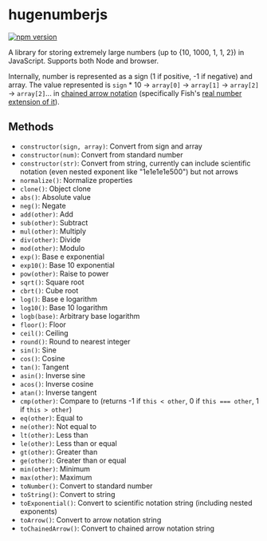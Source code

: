 # hugenumberjs
[![npm version](https://badge.fury.io/js/hugenumberjs.svg)](https://badge.fury.io/js/hugenumberjs)

A library for storing extremely large numbers (up to {10, 1000, 1, 1, 2}) in JavaScript. Supports both Node and browser.

Internally, number is represented as a sign (1 if positive, -1 if negative) and array. The value represented is `sign` * 10 → `array[0]` → `array[1]` → `array[2]` → `array[2]`... in [chained arrow notation](https://googology.fandom.com/wiki/Chained_arrow_notation)
(specifically Fish's [real number extension of it](https://googology.fandom.com/ja/wiki/%E3%83%A6%E3%83%BC%E3%82%B6%E3%83%BC%E3%83%96%E3%83%AD%E3%82%B0:Kyodaisuu/%E3%83%81%E3%82%A7%E3%83%BC%E3%83%B3%E8%A1%A8%E8%A8%98%E3%81%AE%E9%80%A3%E7%B6%9A%E9%96%A2%E6%95%B0%E5%8C%96)). 

## Methods
* `constructor(sign, array)`: Convert from sign and array
* `constructor(num)`: Convert from standard number
* `constructor(str)`: Convert from string, currently can include scientific notation (even nested exponent like "1e1e1e1e500") but not arrows
* `normalize()`: Normalize properties
* `clone()`: Object clone
* `abs()`: Absolute value
* `neg()`: Negate
* `add(other)`: Add
* `sub(other)`: Subtract
* `mul(other)`: Multiply
* `div(other)`: Divide
* `mod(other)`: Modulo
* `exp()`: Base e exponential
* `exp10()`: Base 10 exponential
* `pow(other)`: Raise to power
* `sqrt()`: Square root
* `cbrt()`: Cube root
* `log()`: Base e logarithm
* `log10()`: Base 10 logarithm
* `logb(base)`: Arbitrary base logarithm
* `floor()`: Floor
* `ceil()`: Ceiling
* `round()`: Round to nearest integer
* `sin()`: Sine
* `cos()`: Cosine
* `tan()`: Tangent
* `asin()`: Inverse sine
* `acos()`: Inverse cosine
* `atan()`: Inverse tangent
* `cmp(other)`: Compare to (returns -1 if `this < other`, 0 if `this === other`, 1 if `this > other`)
* `eq(other)`: Equal to
* `ne(other)`: Not equal to
* `lt(other)`: Less than
* `le(other)`: Less than or equal
* `gt(other)`: Greater than
* `ge(other)`: Greater than or equal
* `min(other)`: Minimum
* `max(other)`: Maximum
* `toNumber()`: Convert to standard number
* `toString()`: Convert to string
* `toExponential()`: Convert to scientific notation string (including nested exponents)
* `toArrow()`: Convert to arrow notation string
* `toChainedArrow()`: Convert to chained arrow notation string